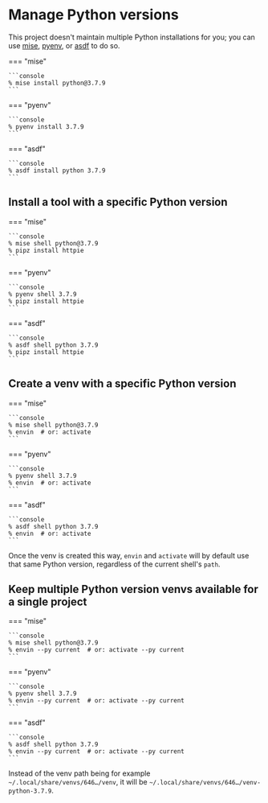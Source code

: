 # Manage Python versions

This project doesn't maintain multiple Python installations for you;
you can use [mise](https://github.com/jdx/mise), [pyenv](https://github.com/pyenv/pyenv), or [asdf](https://asdf-vm.com/) to do so.

=== "mise"

    ```console
    % mise install python@3.7.9
    ```

=== "pyenv"

    ```console
    % pyenv install 3.7.9
    ```

=== "asdf"

    ```console
    % asdf install python 3.7.9
    ```

## Install a tool with a specific Python version

=== "mise"

    ```console
    % mise shell python@3.7.9
    % pipz install httpie
    ```

=== "pyenv"

    ```console
    % pyenv shell 3.7.9
    % pipz install httpie
    ```

=== "asdf"

    ```console
    % asdf shell python 3.7.9
    % pipz install httpie
    ```

## Create a venv with a specific Python version

=== "mise"

    ```console
    % mise shell python@3.7.9
    % envin  # or: activate
    ```

=== "pyenv"

    ```console
    % pyenv shell 3.7.9
    % envin  # or: activate
    ```

=== "asdf"

    ```console
    % asdf shell python 3.7.9
    % envin  # or: activate
    ```

Once the venv is created this way,
`envin` and `activate` will by default use that same Python version,
regardless of the current shell's `path`.

## Keep multiple Python version venvs available for a single project

=== "mise"

    ```console
    % mise shell python@3.7.9
    % envin --py current  # or: activate --py current
    ```

=== "pyenv"

    ```console
    % pyenv shell 3.7.9
    % envin --py current  # or: activate --py current
    ```

=== "asdf"

    ```console
    % asdf shell python 3.7.9
    % envin --py current  # or: activate --py current
    ```

Instead of the venv path being for example `~/.local/share/venvs/646…/venv`,
it will be `~/.local/share/venvs/646…/venv-python-3.7.9`.
